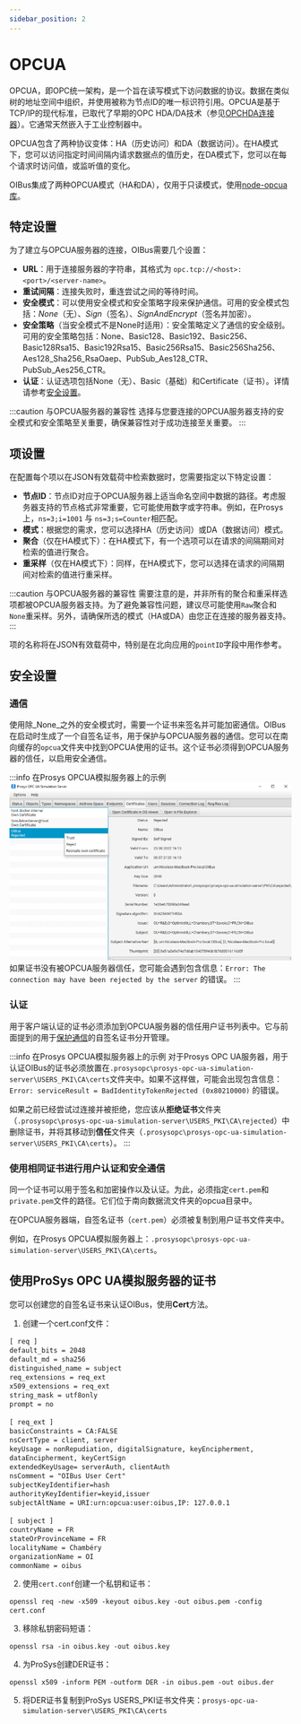 ```yaml
---
sidebar_position: 2
---
```


# OPCUA
OPCUA，即OPC统一架构，是一个旨在读写模式下访问数据的协议。数据在类似树的地址空间中组织，并使用被称为节点ID的唯一标识符引用。OPCUA是基于TCP/IP的现代标准，已取代了早期的OPC HDA/DA技术（参见[OPCHDA连接器](./opc-hda.md)）。它通常天然嵌入于工业控制器中。

OPCUA包含了两种协议变体：HA（历史访问）和DA（数据访问）。在HA模式下，您可以访问指定时间间隔内请求数据点的值历史，在DA模式下，您可以在每个请求时访问值，或监听值的变化。

OIBus集成了两种OPCUA模式（HA和DA），仅用于只读模式，使用[node-opcua库](https://github.com/node-opcua/node-opcua)。

## 特定设置
为了建立与OPCUA服务器的连接，OIBus需要几个设置：
- **URL**：用于连接服务器的字符串，其格式为 `opc.tcp://<host>:<port>/<server-name>`。
- **重试间隔**：连接失败时，重连尝试之间的等待时间。
- **安全模式**：可以使用安全模式和安全策略字段来保护通信。可用的安全模式包括：_None_（无）、_Sign_（签名）、_SignAndEncrypt_（签名并加密）。
- **安全策略**（当安全模式不是None时适用）：安全策略定义了通信的安全级别。可用的安全策略包括：None、Basic128、Basic192、Basic256、Basic128Rsa15、Basic192Rsa15、Basic256Rsa15、Basic256Sha256、Aes128_Sha256_RsaOaep、PubSub_Aes128_CTR、PubSub_Aes256_CTR。
- **认证**：认证选项包括None（无）、Basic（基础）和Certificate（证书）。详情请参考[安全设置](#认证)。

:::caution 与OPCUA服务器的兼容性
选择与您要连接的OPCUA服务器支持的安全模式和安全策略至关重要，确保兼容性对于成功连接至关重要。
:::

## 项设置
在配置每个项以在JSON有效载荷中检索数据时，您需要指定以下特定设置：
- **节点ID**：节点ID对应于OPCUA服务器上适当命名空间中数据的路径。考虑服务器支持的节点格式非常重要，它可能使用数字或字符串。例如，在Prosys上，`ns=3;i=1001` 与 `ns=3;s=Counter`相匹配。
- **模式**：根据您的需求，您可以选择HA（历史访问）或DA（数据访问）模式。
- **聚合**（仅在HA模式下）：在HA模式下，有一个选项可以在请求的间隔期间对检索的值进行聚合。
- **重采样**（仅在HA模式下）：同样，在HA模式下，您可以选择在请求的间隔期间对检索的值进行重采样。

:::caution 与OPCUA服务器的兼容性
需要注意的是，并非所有的聚合和重采样选项都被OPCUA服务器支持。为了避免兼容性问题，建议尽可能使用`Raw`聚合和`None`重采样。另外，请确保所选的模式（HA或DA）由您正在连接的服务器支持。
:::

项的名称将在JSON有效载荷中，特别是在北向应用的`pointID`字段中用作参考。

## 安全设置
### 通信
使用除_None_之外的安全模式时，需要一个证书来签名并可能加密通信。OIBus在启动时生成了一个自签名证书，用于保护与OPCUA服务器的通信。您可以在南向缓存的`opcua`文件夹中找到OPCUA使用的证书。这个证书必须得到OPCUA服务器的信任，以启用安全通信。

:::info 在Prosys OPCUA模拟服务器上的示例
![Prosys OPCUA模拟服务器证书](../../../static/img/guide/south/opcua/prosys-opcua-simulation-server-certificates.png)
如果证书没有被OPCUA服务器信任，您可能会遇到包含信息：`Error: The connection may have been rejected by the server` 的错误。
:::

### 认证
用于客户端认证的证书必须添加到OPCUA服务器的信任用户证书列表中。它与前面提到的用于[保护通信](#通信)的自签名证书分开管理。

:::info 在Prosys OPCUA模拟服务器上的示例
对于Prosys OPC UA服务器，用于认证OIBus的证书必须放置在`.prosysopc\prosys-opc-ua-simulation-server\USERS_PKI\CA\certs`文件夹中。如果不这样做，可能会出现包含信息：`Error: serviceResult = BadIdentityTokenRejected (0x80210000)` 的错误。

如果之前已经尝试过连接并被拒绝，您应该从**拒绝证书**文件夹（`.prosysopc\prosys-opc-ua-simulation-server\USERS_PKI\CA\rejected`）中删除证书，并将其移动到**信任**文件夹（`.prosysopc\prosys-opc-ua-simulation-server\USERS_PKI\CA\certs`）。
:::

### 使用相同证书进行用户认证和安全通信
同一个证书可以用于签名和加密操作以及认证。为此，必须指定`cert.pem`和`private.pem`文件的路径。它们位于南向数据流文件夹的opcua目录中。

在OPCUA服务器端，自签名证书（`cert.pem`）必须被复制到用户证书文件夹中。

例如，在Prosys OPCUA模拟服务器上：`.prosysopc\prosys-opc-ua-simulation-server\USERS_PKI\CA\certs`。

## 使用ProSys OPC UA模拟服务器的证书
您可以创建您的自签名证书来认证OIBus，使用**Cert**方法。

1. 创建一个cert.conf文件：
```
[ req ]
default_bits = 2048
default_md = sha256
distinguished_name = subject
req_extensions = req_ext
x509_extensions = req_ext
string_mask = utf8only
prompt = no

[ req_ext ]
basicConstraints = CA:FALSE
nsCertType = client, server
keyUsage = nonRepudiation, digitalSignature, keyEncipherment, dataEncipherment, keyCertSign
extendedKeyUsage= serverAuth, clientAuth
nsComment = "OIBus User Cert"
subjectKeyIdentifier=hash
authorityKeyIdentifier=keyid,issuer
subjectAltName = URI:urn:opcua:user:oibus,IP: 127.0.0.1

[ subject ]
countryName = FR
stateOrProvinceName = FR
localityName = Chambéry
organizationName = OI
commonName = oibus
```
2. 使用`cert.conf`创建一个私钥和证书：
```
openssl req -new -x509 -keyout oibus.key -out oibus.pem -config cert.conf
```
3. 移除私钥密码短语：
```
openssl rsa -in oibus.key -out oibus.key
```
4. 为ProSys创建DER证书：
```
openssl x509 -inform PEM -outform DER -in oibus.pem -out oibus.der
```
5. 将DER证书复制到ProSys USERS_PKI证书文件夹：`prosys-opc-ua-simulation-server\USERS_PKI\CA\certs`